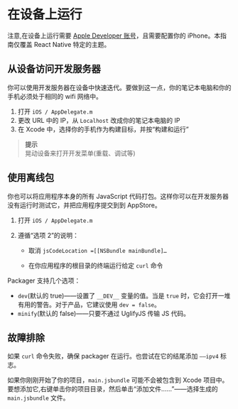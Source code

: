 # 在设备上运行

注意,在设备上运行需要 [Apple Developer 账号](https://developer.apple.com/register/index.action)，且需要配置你的 iPhone。本指南仅覆盖 React Native 特定的主题。

## 从设备访问开发服务器

你可以使用开发服务器在设备中快速迭代。要做到这一点，你的笔记本电脑和你的手机必须处于相同的 wifi 网络中。

1. 打开 `iOS / AppDelegate.m`
2. 更改 URL 中的 IP，从 `Localhost` 改成你的笔记本电脑的 IP
3. 在 Xcode 中，选择你的手机作为构建目标，并按“构建和运行”

>**提示**  
晃动设备来打开开发菜单(重载、调试等)

## 使用离线包

你也可以将应用程序本身的所有 JavaScript 代码打包。这样你可以在开发服务器没有运行时测试它，并把应用程序提交到到 AppStore。 

1. 打开 `iOS / AppDelegate.m`
2. 遵循“选项 2”的说明： 

	- 取消 `jsCodeLocation =[[NSBundle mainBundle]…` 

	- 在你应用程序的根目录的终端运行给定 `curl` 命令

Packager 支持几个选项： 

- `dev`(默认的 true)——设置了 `__DEV__` 变量的值。当是 `true` 时，它会打开一堆有用的警告。对于产品，它建议使用 `dev = false`。
- `minify`(默认的 false)——只要不通过 UglifyJS 传输 JS 代码。

## 故障排除

如果 `curl` 命令失败，确保 packager 在运行。也尝试在它的结尾添加 `——ipv4` 标志。

如果你刚刚开始了你的项目，`main.jsbundle` 可能不会被包含到 Xcode 项目中。要想添加它,右键单击你的项目目录，然后单击“添加文件……”——选择生成的 `main.jsbundle` 文件。

